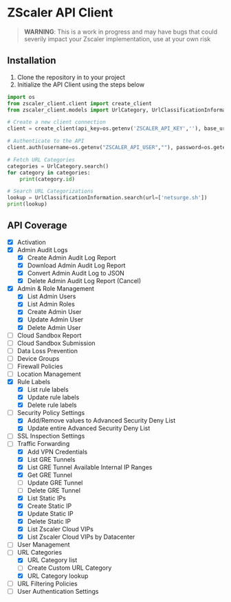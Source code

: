 # ZScaler API Client

> **WARNING**: This is a work in progress and may have bugs that could severily impact your Zscaler implementation, use at your own risk

## Installation

1. Clone the repository in to your project
2. Initialize the API Client using the steps below

```python
import os
from zscaler_client.client import create_client
from zscaler_client.models import UrlCategory, UrlClassificationInformation

# Create a new client connection
client = create_client(api_key=os.getenv('ZSCALER_API_KEY',''), base_url=os.getenv('ZSCALER_BASE_URL',''))

# Authenticate to the API
client.auth(username=os.getenv("ZSCALER_API_USER",""), password=os.getenv("ZSCALER_API_USER_PASSWORD",""))

# Fetch URL Categories
categories = UrlCategory.search()
for category in categories:
    print(category.id)

# Search URL Categorizations
lookup = UrlClassificationInformation.search(url=['netsurge.sh'])
print(lookup)
```

## API Coverage

- [x] Activation
- [x] Admin Audit Logs
    - [x] Create Admin Audit Log Report
    - [x] Download Admin Audit Log Report
    - [x] Convert Admin Audit Log to JSON
    - [x] Delete Admin Audit Log Report (Cancel)
- [x] Admin & Role Management
    - [x] List Admin Users
    - [x] List Admin Roles
    - [x] Create Admin User
    - [x] Update Admin User
    - [x] Delete Admin User
- [ ] Cloud Sandbox Report
- [ ] Cloud Sandbox Submission
- [ ] Data Loss Prevention
- [ ] Device Groups
- [ ] Firewall Policies
- [ ] Location Management
- [x] Rule Labels
    - [x] List rule labels
    - [x] Update rule labels
    - [x] Delete rule labels
- [ ] Security Policy Settings
    - [x] Add/Remove values to Advanced Security Deny List
    - [x] Update entire Advanced Security Deny List
- [ ] SSL Inspection Settings
- [ ] Traffic Forwarding
    - [x] Add VPN Credentials
    - [x] List GRE Tunnels
    - [x] List GRE Tunnel Available Internal IP Ranges
    - [x] Get GRE Tunnel
    - [ ] Update GRE Tunnel
    - [ ] Delete GRE Tunnel
    - [x] List Static IPs
    - [x] Create Static IP
    - [x] Update Static IP
    - [x] Delete Static IP
    - [x] List Zscaler Cloud VIPs
    - [x] List Zscaler Cloud VIPs by Datacenter
- [ ] User Management
- [ ] URL Categories
    - [x] URL Category list
    - [ ] Create Custom URL Category
    - [x] URL Category lookup
- [ ] URL Filtering Policies
- [ ] User Authentication Settings